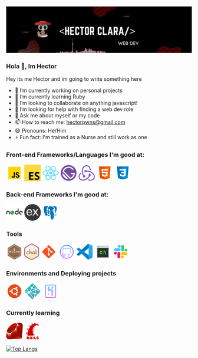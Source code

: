 ![A Full-Stack Web Devloper](/banner/banner.png)

### Hola 👋, Im Hector

Hey its me Hector and im going to write something here

- 🔭 I’m currently working on personal projects
- 🌱 I’m currently learning Ruby
- 👯 I’m looking to collaborate on anything javascript!
- 🤔 I’m looking for help with finding a web dev role
- 💬 Ask me about myself or my code
- 📫 How to reach me: hectorpwns@gmail.com
- 😄 Pronouns: He/Him
- ⚡ Fun fact: I'm trained as a Nurse and still work as one

### Front-end Frameworks/Languages I'm good at:

[<img src='/icons/js.png' alt='javascript' height='45'>]() [<img src='/icons/ecmascript.png' alt='javascript' height='45'>]() [<img src='/icons/react.png' alt='react' height='45'>]() [<img src='/icons/gatsby.png' alt='gatsby' height='45'>]() [<img src='/icons/redux.png' alt='redux' height='45'>]() [<img src='/icons/html.png' alt='github' height='45'>]() [<img src='/icons/css3.png' alt='css' height='45'>]()

### Back-end Frameworks I'm good at:

[<img src='icons/node.png' height='45'>]() [<img src='/icons/express.png' height='45'>]() [<img src='/icons/postgres.png' height='45'>]()

### Tools

[<img src='icons/mocha.png' height='45'>]() [<img src='icons/chai.png' height='45'>]() [<img src='icons/git.png' height='45'>]() [<img src='icons/github.png' height='45'>]() [<img src='icons/vscode.png' height='45'>]() [<img src='icons/command-line.png' height='45'>]() [<img src='/icons/slack.png' alt='slack' height='45'>]()

### Environments and Deploying projects

[<img src='icons/ubuntu.png' height='45'>]() [<img src='icons/netlify.png' height='45'>]() [<img src='icons/heroku.png' height='45'>]()

### Currently learning

[<img src='icons/ruby.png' height='45'>]() [<img src='icons/rails.png' height='45'>]()

[![Top Langs](https://github-readme-stats.vercel.app/api/top-langs/?username=hector4213&theme=gruvbox)](https://github.com/anuraghazra/github-readme-stats)
